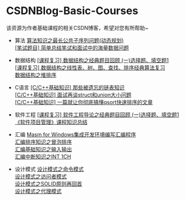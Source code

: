 # CSDNBlog-Basic-Courses
该资源为作者基础课程的相关CSDN博客，希望对您有所帮助~

- 算法
[算法知识之最长公共子序列问题(动态规划)](https://blog.csdn.net/Eastmount/article/details/14162173 ) <br />
[[笔试题目] 简单总结笔试和面试中的海量数据问题](https://blog.csdn.net/Eastmount/article/details/48944443) <br />

- 数据结构
[[课程复习] 数据结构之经典题目回顾 (一)选择题、填空题1](https://blog.csdn.net/Eastmount/article/details/86676149) <br />
[[课程复习] 数据结构之线性表、树、图、查找、排序经典算法复习](https://blog.csdn.net/Eastmount/article/details/88391773) <br />
[数据结构之堆排序](https://blog.csdn.net/Eastmount/article/details/17376243) <br />

- C语言
[[C/C++基础知识] 那些被遗忘的链表知识](https://blog.csdn.net/Eastmount/article/details/22224949) <br />
[[C/C++基础知识] 面试再谈struct和union大小问题](https://blog.csdn.net/Eastmount/article/details/48667317) <br />
[[C/C++基础知识] 一篇就让你彻底搞懂qsort快速排序的文章](https://blog.csdn.net/Eastmount/article/details/49039741) <br />

- 软件工程
[[课程复习] 软件工程导论之经典题目回顾 (一)选择题、填空题1](https://blog.csdn.net/Eastmount/article/details/86694888) <br />
[《软件项目管理》课程知识总结](https://blog.csdn.net/Eastmount/article/details/41451019 ) <br />

- 汇编
[Masm for Windows集成开发环境编写汇编程序](https://blog.csdn.net/Eastmount/article/details/8728280) <br />
[汇编排序知识之冒泡排序](https://blog.csdn.net/Eastmount/article/details/8883834) <br />
[汇编基础知识之输入输出](https://blog.csdn.net/Eastmount/article/details/8806737) <br />
[汇编中断知识之INT 1CH](https://blog.csdn.net/Eastmount/article/details/8901182) <br /> 

- 设计模式
[设计模式之命令模式](https://blog.csdn.net/Eastmount/article/details/8915991) <br />
[设计模式之访问者模式](https://blog.csdn.net/Eastmount/article/details/8738900) <br />
[设计模式之SOLID原则再回首](https://blog.csdn.net/Eastmount/article/details/41575053) <br />
[设计模式之代理模式](https://blog.csdn.net/Eastmount/article/details/8790682) <br />

